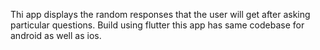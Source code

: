 Thi app displays the random responses that the user will get after asking particular questions.
Build using flutter this app has same codebase for android as well as ios.
